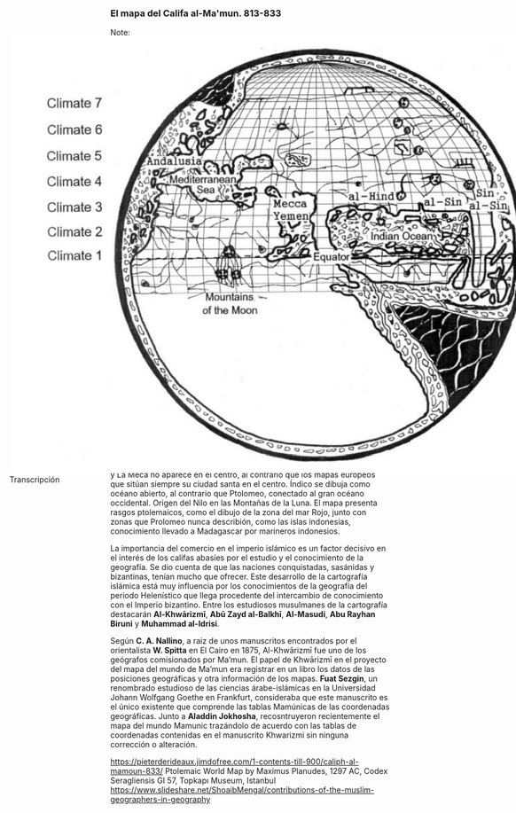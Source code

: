 ### El mapa del Califa al-Ma'mun. 813-833

  <figure style="position:absolute;">
      <img class="full" style="max-height:60vh" data-src="images/islamic-map-mamun.jpg" alt="Lorem Ipsum">
      <figcaption>Ms. de Ibn Fadlallah al-Umari, (fl.1301-1349). 📏 Diámetro 20 cm. Topkapi Sarayi Müzesi, Istanbul A.2797, fols. 292v-293r.</figcaption>
  </figure>
<div class="fragment fade-in" style="position:absolute; right:-150px;">
  <figure>
    <img src="images/islamic-map-mamun-trad.jpg" style="max-height:30vh;" >
    <figcaption>Transcripción</figcaption>
  </figure>
</div>




Note:

El primer personaje con el que nos encontramos no es un geógrafo como tal, si no el séptimo califa abasí, *Abu al-Abbas Abdallah ibn Harun al-Rashid *, más conocido como  **al-Ma'mun** (fl.813-833). Sin romper con la ortodoxia califal, adoptó como forma de pensamiento el Mutazilismo, una escuela filosófica islámica, que buscaba armonizar la razón y la fe y afirmaba que la razón era al menos igual de importante que la revelación. Esto propició que obras del racionalismo griego llegaran al Islam, como por ejemplo el pensamiento aristotélico y la traducción de sus obras al árabe, que actuó como lengua vehicular por todo el imperio. 

Cuando conquistó la ciudad de Ankara al Imperio Bizantino, como botin de guerra solicitó manuscritos filosóficos y científicas de escritores griegos. Uno de estos fue posiblemente la obra de Ptolomeo, traducida al árabe como *Almagesto*.

Encargó la realización de un estudio geográfico, *Surat-al-Mamuniyah*, *Tabula Almamuniana* o el mapa de Ma’mun, que recogiera las regiones del mundo del Islam y también aquellas que aún no habían acogido la doctrina de Mahoma. Para su realización encargó a varios geógrafos que volvieran a medir la distancia en la tierra que corresponde a un grado de meridiano celeste. Concretamente midieron la distancia entre Tadmur (Palmira) y al-Raqqah, hoy Siria. Encontraron que las ciudades estaban separadas por un grado de latitud y que la distancia del arco de meridiano entre ellas era de 56 2/3 de milla árabe (111.8 km) por grado.  La consecuencia de estos trabajos fue la definición de la milla árabe como unidad de medida en detrimento del *stadion* prodecente del mundo helenístico. 

¿Por qué sabemos que es un mapa y no otra cosa? Esto podría pasar porque a estas representaciones se les llamaba *Ṣūrat*, un término que no tiene connotaciones geográficas. Tenemos varias fuentes. 

* Mas’udi (885-957), conocido como el Herodoto del mundo árabe, cita la obra de **al-Ma'mun** que había contemplado en la **Bayt-al-Hikmah** o Casa de Sabiduría de Baghdad. Los Selyúcidas en 1055 y los mongoles en 1258 saquearon la ciudad y los documentos de la **Bayt-al-Hikmah** desaparecieron. 
* Pero en el año 1986, en la biblioteca del Museo Topkapi de Estambul, apareció un manuscrito que contenía copias del mapa. Realizado en el siglo XIV por el escritor **Shihab al-Din al-'Umari** (fl.1301-1349), se trataba de su obra *Masālik al-abṣār fī mamālik al-amṣār*, una recopilación enciclopédica, en la que dice utilizar una copia del mapa del califa. 

Sabemos que estaba orientado al sur. Hemisferio norte dividido en siete zonas climáticas, cada una dividida en cuatro cuartos nombradas por letras árabes. Topónimos: Andalusia, Egipto, India, and China. Jerusalén se omite y La Meca no aparece en el centro, al contrario que los mapas europeos que sitúan siempre su ciudad santa en el centro. Índico se dibuja como océano abierto, al contrario que Ptolomeo, conectado al gran océano occidental. Origen del Nilo en las Montañas de la Luna. El mapa presenta rasgos ptolemaicos, como el dibujo de la zona del mar Rojo, junto con zonas que Prolomeo nunca describión, como las islas indonesias, conocimiento llevado a Madagascar por marineros indonesios.

La importancia del comercio en el imperio islámico es un factor decisivo en el interés de los califas abasíes por el estudio y el conocimiento de la geografía. Se dio cuenta de que las naciones conquistadas, sasánidas y bizantinas, tenían mucho que ofrecer. Este desarrollo de la cartografía islámica está muy influencia por los conocimientos de la geografía del periodo Helenístico que llega procedente del intercambio de conocimiento con el Imperio bizantino. Entre los estudiosos musulmanes de la cartografía destacarán **Al-Khwārizmī**, **Abū Zayd al-Balkhī**, **Al-Masudi**, **Abu Rayhan Biruni** y **Muhammad al-Idrisi**.

Según **C. A. Nallino**, a raiz de unos manuscritos encontrados por el orientalista **W. Spitta** en El Cairo en 1875, Al-Khwārizmī fue uno de los geógrafos comisionados por Ma’mun. El papel de Khwārizmī en el proyecto del mapa del mundo de Ma’mun era registrar en un libro los datos de las posiciones geográficas y otra información de los mapas. **Fuat Sezgin**, un renombrado estudioso de las ciencias árabe-islámicas en la Universidad Johann Wolfgang Goethe en Frankfurt, consideraba que este manuscrito es el único existente que comprende las tablas Mamúnicas de las coordenadas geográficas. Junto a **Aladdin Jokhosha**, recosntruyeron recientemente el mapa del mundo Mamunic trazándolo de acuerdo con las tablas de coordenadas contenidas en el manuscrito Khwarizmi sin ninguna corrección o alteración.


https://pieterderideaux.jimdofree.com/1-contents-till-900/caliph-al-mamoun-833/
Ptolemaic World Map by Maximus Planudes, 1297 AC, Codex Seragliensis GI 57, Topkapı Museum, Istanbul
https://www.slideshare.net/ShoaibMengal/contributions-of-the-muslim-geographers-in-geography
